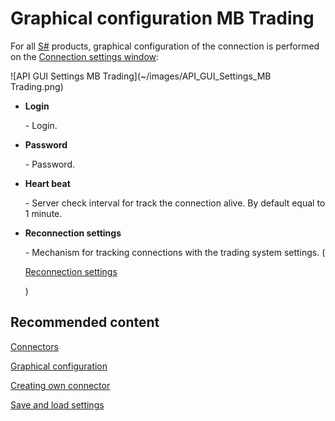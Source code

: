 # Graphical configuration MB Trading

For all [S\#](StockSharpAbout.md) products, graphical configuration of the connection is performed on the [Connection settings window](API_UI_ConnectorWindow.md):

![API GUI Settings MB Trading](~/images/API_GUI_Settings_MB Trading.png)

- **Login**

   \- Login.
- **Password**

   \- Password.
- **Heart beat**

   \- Server check interval for track the connection alive. By default equal to 1 minute.
- **Reconnection settings**

   \- Mechanism for tracking connections with the trading system settings. (

  [Reconnection settings](Reconnect.md)

  )

## Recommended content

[Connectors](API_Connectors.md)

[Graphical configuration](API_ConnectorsUIConfiguration.md)

[Creating own connector](ConnectorCreating.md)

[Save and load settings](API_Connectors_SaveConnectorSettings.md)
